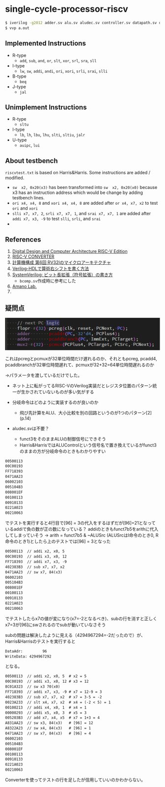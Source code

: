 # single-cycle-processor-riscv

```bash
$ iverilog -g2012 adder.sv alu.sv aludec.sv controller.sv datapath.sv dmem.sv extend.sv flopenr.sv flopr.sv imem.sv maindecoder.sv mux2.sv mux3.sv regfile.sv riscvsingle.sv testbench.sv top.sv bcomp.sv
$ vvp a.out
```

## Implemented Instructions
- R-type
  - `add`, `sub`, `and`, `or`, `slt`, `xor`, `srl`, `sra`, `sll`
- I-type
  - `lw`, `sw`, `addi`, `andi`, `ori`, `xori`, `srli`, `srai`, `slli`
- B-type
  - `beq`
- J-type
  - `jal`

## Unimplement Instructions
- R-type
  - `sltu`
- I-type
  - `lb`, `lh`, `lbu`, `lhu`, `slti`, `sltiu`, `jalr`
- U-type
  - `auipc`, `lui`


## About testbench
`riscvtest.txt` is based on Harris&Harris.
Some instructions are added / modified.

- `sw  x2, 0x20(x3)` has been transformed into `sw  x2, 0x20(x0)` because x3 has an instruction address which would be change by adding testbench lines.
- `ori x4, x4, 8` and `xori x4, x4, 8` are added after `or x4, x7, x2` to test `ori` and `xori`
- `slli x7, x7, 2`, `srli x7, x7, 1`, and `srai x7, x7, 1` are added after `addi x7, x3, -9` to test `slli`, `srli`, and `srai`
- 

## References
1. [Digital Design and Computer Architecture RISC-V Edition](https://www.amazon.co.jp/Digital-Design-Computer-Architecture-RISC-V/dp/0128200642)
2. [RISC-V CONVERTER](https://www.eg.bucknell.edu/~csci206/riscv-converter/index.html#)
3. [計算機構成 第6回 RV32Iのマイクロアーキテクチャ](https://www.am.ics.keio.ac.jp/parthenon/rvmicro.pdf)
4. [Verilog-HDLで算術右シフトを書く方法](https://hikalium.hatenablog.jp/entry/2017/07/10/091146)
5. [SystemVerilog: ビット長拡張（符号拡張）の書き方](https://nodamushi.hatenablog.com/entry/2018/12/03/233840)
   - `bcomp.sv`作成時に参考にした
6. [Amano Lab.](https://www.am.ics.keio.ac.jp/parthenon/)
7. 

## 疑問点
![time_delay_PC](img/time_delay_PC.png)

これはpcregとpcmuxが32単位時間だけ遅れるのか、それともpcreg, pcadd4, pcaddbranchが32単位時間遅れて、pcmuxが32+32=64単位時間遅れるのか

->パラメータを渡しているだけでした。

- ネット上に転がってるRISC-VのVerilog実装だとレジスタ位置のパターン統一が生かされていないものが多い気がする
- 分岐命令はどのように実装するのが良いのか
  - 飛び先計算をALU、大小比較を別の回路というのが1つのパターン[2] (p.14)

- aludec.svは不要？
  - funct3をそのままALUの制御信号にできそう
  - Harris&HarrisではALUControlという信号名で置き換えているがfunct3のままの方が分岐命令のときもわかりやすい


```txt
00500113
00C00193
FF718393
0471AA23
06002103
005104B3
008001EF
00100113
00910133
0221A023
00210063
```
でテストを実行すると4行目で[96] = 3の代入をするはずだが[96]=21となっているaddiで負の数が正の数になっている？
addiのときもfunct7b5をarithに代入してしまっていそう
-> arith = funct7b5 & ~ALUSrc (ALUSrcはI命令のとき0, R命令のとき1)としたら上のテストでは[96] = 3となった

```txt
00500113  // addi x2, x0, 5
00C00193  // addi x3, x0, 12
FF718393  // addi x7, x3, -9
402383B3  // sub x7, x7, x2
0471AA23  // sw x7, 84(x3)
06002103
005104B3
008001EF
00100113
00910133
0221A023
00210063
```
でテストしたらx7の値が変になり(x7=-2となるべき)、subの行を消すと正しくx7=3が[96]にswされるのでsubが動いていなさそう

subの問題は解決したように見える（4294967294=-2だったので）が、Harris&Harrisのテストを実行すると
```bash
DataAdr:         96
WriteData: 4294967292
```
となる。

```txt
00500113  // addi x2, x0, 5  # x2 = 5
00C00193  // addi x3, x0, 12 # x3 = 12
8C01A323  // sw x3 70(x0)
FF718393  // addi x7, x3, -9 # x7 = 12-9 = 3
402383B3  // sub x7, x7, x2  # x7 = 3-5 = -2
0023A233  // slt x4, x7, x2  # x4 = (-2 < 5) = 1
00100213  // addi x4, x0, 1  # x4 = 1
00000293  // addi x5, x0, 3  # x5 = 3
005203B3  // add x7, x4, x5  # x7 = 1+3 = 4
A831AA23  // sw x3, 84(x3)   # [96] = 12
A8322A23  // sw x4, 84(x3)   # [96] = 1
0471AA23  // sw x7, 84(x3)   # [96] = 4
06002103
005104B3
008001EF
00100113
00910133
0221A023
00210063
```
Converterを使ってテストの行を足したが信用していいのかわからない。